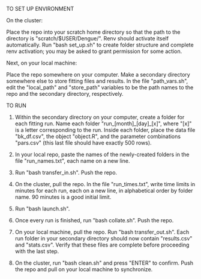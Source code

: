 TO SET UP ENVIRONMENT

On the cluster:

Place the repo into your scratch home directory so that the path to the directory is "scratch/$USER/Dengue/". Renv should activate itself automatically. Run "bash set_up.sh" to create folder structure and complete renv activation; you may be asked to grant permission for some action.

Next, on your local machine:

Place the repo somewhere on your computer. Make a secondary directory somewhere else to store fitting files and results. In the file "path_vars.sh", edit the "local_path" and "store_path" variables to be the path names to the repo and the secondary directory, respectively.

TO RUN

1. Within the secondary directory on your computer, create a folder for each fitting run. Name each folder "run_[month]\_[day]\_[x]", where "[x]" is a letter corresponding to the run. Inside each folder, place the data file "bk_df.csv", the object "object.R", and the parameter combinations "pars.csv" (this last file should have exactly 500 rows).

2. In your local repo, paste the names of the newly-created folders in the file "run_names.txt", each name on a new line.

3. Run "bash transfer_in.sh". Push the repo.

4. On the cluster, pull the repo. In the file "run_times.txt", write time limits in minutes for each run, each on a new line, in alphabetical order by folder name. 90 minutes is a good initial limit.

5. Run "bash launch.sh".

6. Once every run is finished, run "bash collate.sh". Push the repo.

7. On your local machine, pull the repo. Run "bash transfer_out.sh". Each run folder in your secondary directory should now contain "results.csv" and "stats.csv". Verify that these files are complete before proceeding with the last step.

8. On the cluster, run "bash clean.sh" and press "ENTER" to confirm. Push the repo and pull on your local machine to synchronize.
